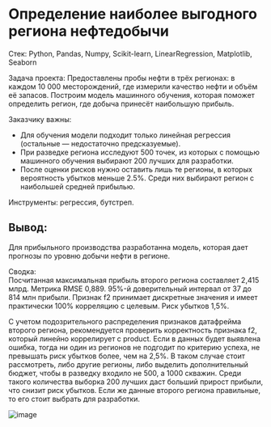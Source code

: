 # Определение наиболее выгодного региона нефтедобычи

Стек: Python, Pandas, Numpy, Scikit-learn, LinearRegression, Matplotlib, Seaborn

Задача проекта: Предоставлены пробы нефти в трёх регионах: в каждом 10 000 месторождений, где измерили качество нефти и объём её запасов. Построим модель машинного обучения, которая поможет определить регион, где добыча принесёт наибольшую прибыль.

Заказчику важны:

* Для обучения модели подходит только линейная регрессия (остальные — недостаточно предсказуемые).
* При разведке региона исследуют 500 точек, из которых с помощью машинного обучения выбирают 200 лучших для разработки.
* После оценки рисков нужно оставить лишь те регионы, в которых вероятность убытков меньше 2.5%. Среди них выбирают регион с наибольшей средней прибылью.

Инструменты: регрессия, бутстреп.

## Вывод:

Для прибыльного производства разработанна модель, которая дает прогнозы по уровню добычи нефти в регионе.

Сводка:\
Посчитанная максимальная прибыль второго региона составляет 2,415 млрд. Метрика RMSE 0,889. 95%-й доверительный интервал от 37 до 814 млн прибыли. Признак f2 принимает дискретные значения и имеет практически 100% корреляцию с целевым. Риск убытков 1,5%.

С учетом подозрительного распределения признаков датафрейма второго региона, рекомендуется проверить корректность признака f2, который линейно коррелирует с product. Если в данных будет выявлена ошибка, тогда ни один из регионов не подгодит по критерию успеха, не превышать риск убытков более, чем на 2,5%. В таком случае стоит рассмотреть, либо другие регионы, либо выделить дополнительный бюджет, чтобы в разведку входило не 500, а 1000 скважин. Среди такого количества выборка 200 лучших даст больший прирост прибыли, что снизит риск убытков. Если же данные второго региона правильные, то его стоит выбрать для разработки.

![image](https://github.com/Neobernis/Portfolio/assets/109903977/1b3388a2-6c30-4403-8011-99241f8631e7)
